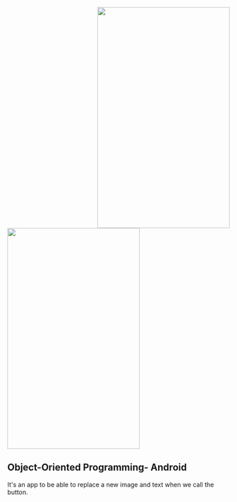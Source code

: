 

<img src="https://user-images.githubusercontent.com/11329124/37993874-dfd3392e-31dd-11e8-8bfb-daacb5e98edc.png" 
width="300" height="500"  align="right"  />

<img src="https://user-images.githubusercontent.com/11329124/37993868-ddaf993a-31dd-11e8-9245-64704930115c.png" 
width="300" height="500"  />




## Object-Oriented Programming- Android

It's an app to be able to replace a new image and text when we call the button.











